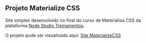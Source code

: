 ## Projeto Materialize CSS

Site simples desenvolvido no final do curso de Materialize CSS da plataforma [Node Studio Treinamentos](www.nodestudio.com.br).

O projeto pode ser visualizado aqui: [Site MaterializeCSS](https://devrodrigues.github.io/projeto-curso-materializeCSS/)
